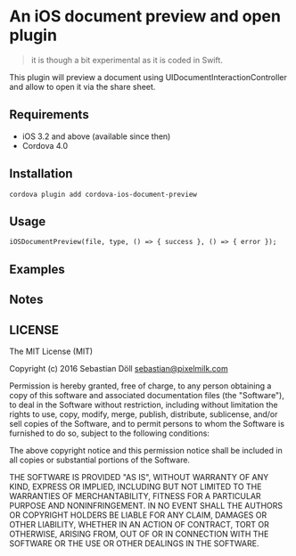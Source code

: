 # An iOS document preview and open plugin

> it is though a bit experimental as it is coded in Swift.

This plugin will preview a document using UIDocumentInteractionController and allow to open it via the share sheet.

## Requirements

- iOS 3.2 and above (available since then)
- Cordova 4.0

## Installation

```
cordova plugin add cordova-ios-document-preview
```

## Usage

```
iOSDocumentPreview(file, type, () => { success }, () => { error });
```

## Examples

## Notes

## LICENSE

The MIT License (MIT)

Copyright (c) 2016 Sebastian Döll <sebastian@pixelmilk.com>

Permission is hereby granted, free of charge, to any person obtaining a copy of
this software and associated documentation files (the "Software"), to deal in
the Software without restriction, including without limitation the rights to
use, copy, modify, merge, publish, distribute, sublicense, and/or sell copies of
the Software, and to permit persons to whom the Software is furnished to do so,
subject to the following conditions:

The above copyright notice and this permission notice shall be included in all
copies or substantial portions of the Software.

THE SOFTWARE IS PROVIDED "AS IS", WITHOUT WARRANTY OF ANY KIND, EXPRESS OR
IMPLIED, INCLUDING BUT NOT LIMITED TO THE WARRANTIES OF MERCHANTABILITY, FITNESS
FOR A PARTICULAR PURPOSE AND NONINFRINGEMENT. IN NO EVENT SHALL THE AUTHORS OR
COPYRIGHT HOLDERS BE LIABLE FOR ANY CLAIM, DAMAGES OR OTHER LIABILITY, WHETHER
IN AN ACTION OF CONTRACT, TORT OR OTHERWISE, ARISING FROM, OUT OF OR IN
CONNECTION WITH THE SOFTWARE OR THE USE OR OTHER DEALINGS IN THE SOFTWARE.
